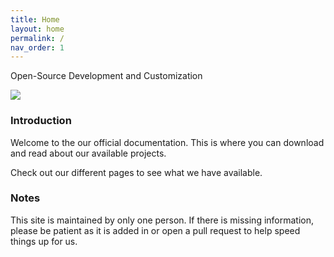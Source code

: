 ```yaml
---
title: Home
layout: home
permalink: /
nav_order: 1
---
```


Open-Source Development and Customization

![][URL_1]

### Introduction
Welcome to the our official documentation. This is where you can download and read about our available projects.

Check out our different pages to see what we have available.

### Notes
This site is maintained by only one person. If there is missing information, please be patient as it is added in or open a pull request to help speed things up for us.

[URL_1]: https://github.com/ShitShowDevelopment/Docs/assets/17615050/03664a7f-4eee-4fed-b9d6-ef034bd9d187

